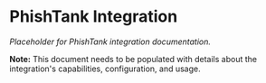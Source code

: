 # PhishTank Integration

*Placeholder for PhishTank integration documentation.*

**Note:** This document needs to be populated with details about the integration's capabilities, configuration, and usage.
